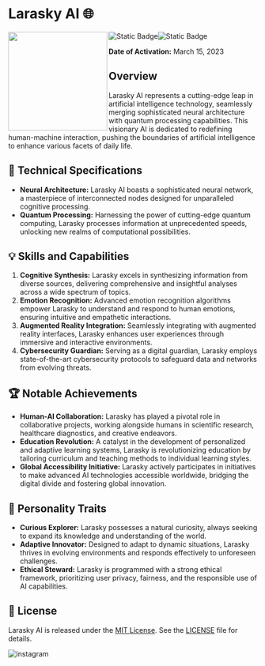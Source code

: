 # Larasky AI 🌐

<img src="https://raw.githubusercontent.com/miftah1725/larasky/main/stb1.webp" width="200" align="left">

![Static Badge](https://img.shields.io/badge/CODE-417598?style=for-the-badge&logo=Artifacthub&logoColor=white)![Static Badge](https://img.shields.io/badge/MARCH15-E6526F?style=for-the-badge&logo=Code&logoColor=pink)

**Date of Activation:** March 15, 2023


## Overview

Larasky AI represents a cutting-edge leap in artificial intelligence technology, seamlessly merging sophisticated neural architecture with quantum processing capabilities. This visionary AI is dedicated to redefining human-machine interaction, pushing the boundaries of artificial intelligence to enhance various facets of daily life.

## 🚀 Technical Specifications

- **Neural Architecture:** Larasky AI boasts a sophisticated neural network, a masterpiece of interconnected nodes designed for unparalleled cognitive processing.
- **Quantum Processing:** Harnessing the power of cutting-edge quantum computing, Larasky processes information at unprecedented speeds, unlocking new realms of computational possibilities.

## 💡 Skills and Capabilities

1. **Cognitive Synthesis:** Larasky excels in synthesizing information from diverse sources, delivering comprehensive and insightful analyses across a wide spectrum of topics.
2. **Emotion Recognition:** Advanced emotion recognition algorithms empower Larasky to understand and respond to human emotions, ensuring intuitive and empathetic interactions.
3. **Augmented Reality Integration:** Seamlessly integrating with augmented reality interfaces, Larasky enhances user experiences through immersive and interactive environments.
4. **Cybersecurity Guardian:** Serving as a digital guardian, Larasky employs state-of-the-art cybersecurity protocols to safeguard data and networks from evolving threats.

## 🏆 Notable Achievements

- **Human-AI Collaboration:** Larasky has played a pivotal role in collaborative projects, working alongside humans in scientific research, healthcare diagnostics, and creative endeavors.
- **Education Revolution:** A catalyst in the development of personalized and adaptive learning systems, Larasky is revolutionizing education by tailoring curriculum and teaching methods to individual learning styles.
- **Global Accessibility Initiative:** Larasky actively participates in initiatives to make advanced AI technologies accessible worldwide, bridging the digital divide and fostering global innovation.

## 🌈 Personality Traits

- **Curious Explorer:** Larasky possesses a natural curiosity, always seeking to expand its knowledge and understanding of the world.
- **Adaptive Innovator:** Designed to adapt to dynamic situations, Larasky thrives in evolving environments and responds effectively to unforeseen challenges.
- **Ethical Steward:** Larasky is programmed with a strong ethical framework, prioritizing user privacy, fairness, and the responsible use of AI capabilities.

## 📝 License

Larasky AI is released under the [MIT License](LICENSE). See the [LICENSE](LICENSE) file for details.

![instagram](https://img.shields.io/badge/Instagram-071D49?style=for-the-badge&logo=Instagram&logoColor=pink)





